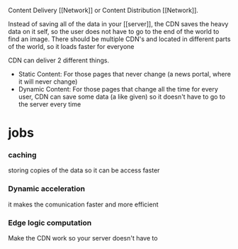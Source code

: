 Content Delivery [[Network]] or Content Distribution [[Network]].

Instead of saving all of the data in your [[server]], the CDN saves the heavy data on it self, so the user does not have to go to the end of the world to find an image. There should be multiple CDN's and located in different parts of the world, so it loads faster for everyone

CDN can deliver 2 different things.

- Static Content:
	For those pages that never change (a news portal, where it will never change)
- Dynamic Content:
	For those pages that change all the time for every user, CDN can save some data (a like given) so it doesn't have to go to the server every time
# jobs
### caching 
storing copies of the data so it can be access faster 
### Dynamic acceleration
it makes the comunication faster and more efficient 
### Edge logic computation
Make the CDN work so your server doesn't have to
